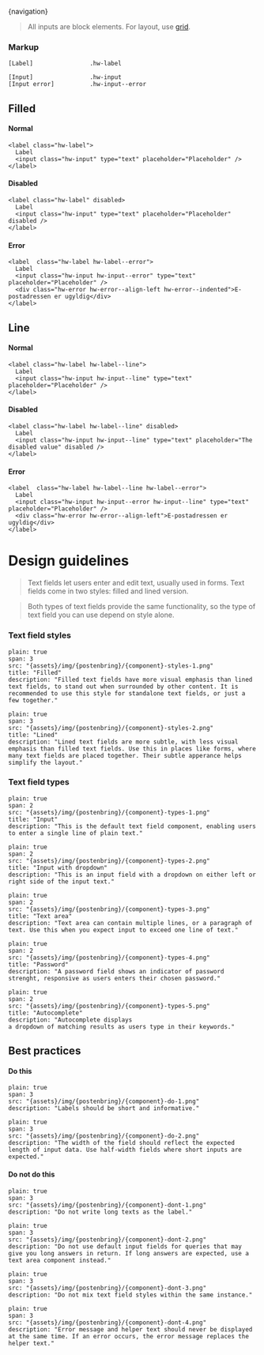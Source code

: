 {navigation}


> All inputs are block elements. For layout, use [grid](/Grid).

### Markup
```code
[Label]                .hw-label

[Input]                .hw-input
[Input error]          .hw-input--error
```



## Filled

#### Normal
```html|span-3,light,plain
<label class="hw-label">
  Label
  <input class="hw-input" type="text" placeholder="Placeholder" />
</label>
```

#### Disabled
```html|span-3,light,plain
<label class="hw-label" disabled>
  Label
  <input class="hw-input" type="text" placeholder="Placeholder" disabled />
</label>
```

#### Error
```html|span-3,light,plain
<label  class="hw-label hw-label--error">
  Label
  <input class="hw-input hw-input--error" type="text" placeholder="Placeholder" />
  <div class="hw-error hw-error--align-left hw-error--indented">E-postadressen er ugyldig</div>
</label>
```



## Line

#### Normal
```html|span-3,light,plain
<label class="hw-label hw-label--line">
  Label
  <input class="hw-input hw-input--line" type="text" placeholder="Placeholder" />
</label>
```

#### Disabled
```html|span-3,light,plain
<label class="hw-label hw-label--line" disabled>
  Label
  <input class="hw-input hw-input--line" type="text" placeholder="The disabled value" disabled />
</label>
```

#### Error
```html|span-3,light,plain
<label  class="hw-label hw-label--line hw-label--error">
  Label
  <input class="hw-input hw-input--error hw-input--line" type="text" placeholder="Placeholder" />
  <div class="hw-error hw-error--align-left">E-postadressen er ugyldig</div>
</label>
```






# Design guidelines

> Text fields let users enter and edit text, usually used in forms. Text fields come in two styles: filled and lined version.

> Both types of text fields provide the same functionality, so the type of text field you can use depend on style alone.





### Text field styles
```image
plain: true
span: 3
src: "{assets}/img/{postenbring}/{component}-styles-1.png"
title: "Filled"
description: "Filled text fields have more visual emphasis than lined text fields, to stand out when surrounded by other content. It is recommended to use this style for standalone text fields, or just a few together."
```
```image
plain: true
span: 3
src: "{assets}/img/{postenbring}/{component}-styles-2.png"
title: "Lined"
description: "Lined text fields are more subtle, with less visual emphasis than filled text fields. Use this in places like forms, where many text fields are placed together. Their subtle apperance helps simplify the layout."
```





### Text field types
```image
plain: true
span: 2
src: "{assets}/img/{postenbring}/{component}-types-1.png"
title: "Input"
description: "This is the default text field component, enabling users to enter a single line of plain text."
```
```image
plain: true
span: 2
src: "{assets}/img/{postenbring}/{component}-types-2.png"
title: "Input with dropdown"
description: "This is an input field with a dropdown on either left or right side of the input text."
```
```image
plain: true
span: 2
src: "{assets}/img/{postenbring}/{component}-types-3.png"
title: "Text area"
description: "Text area can contain multiple lines, or a paragraph of text. Use this when you expect input to exceed one line of text."
```
```image
plain: true
span: 2
src: "{assets}/img/{postenbring}/{component}-types-4.png"
title: "Password"
description: "A password field shows an indicator of password strenght, responsive as users enters their chosen password."
```
```image
plain: true
span: 2
src: "{assets}/img/{postenbring}/{component}-types-5.png"
title: "Autocomplete"
description: "Autocomplete displays
a dropdown of matching results as users type in their keywords."
```








## Best practices

#### Do this

```image
plain: true
span: 3
src: "{assets}/img/{postenbring}/{component}-do-1.png"
description: "Labels should be short and informative."
```
```image
plain: true
span: 3
src: "{assets}/img/{postenbring}/{component}-do-2.png"
description: "The width of the field should reflect the expected length of input data. Use half-width fields where short inputs are expected."
```

#### Do not do this
  
```image
plain: true
span: 3
src: "{assets}/img/{postenbring}/{component}-dont-1.png"
description: "Do not write long texts as the label."
```
```image
plain: true
span: 3
src: "{assets}/img/{postenbring}/{component}-dont-2.png"
description: "Do not use default input fields for queries that may give you long answers in return. If long answers are expected, use a text area component instead."
```
```image
plain: true
span: 3
src: "{assets}/img/{postenbring}/{component}-dont-3.png"
description: "Do not mix text field styles within the same instance."
```
```image
plain: true
span: 3
src: "{assets}/img/{postenbring}/{component}-dont-4.png"
description: "Error message and helper text should never be displayed at the same time. If an error occurs, the error message replaces the helper text."
```

